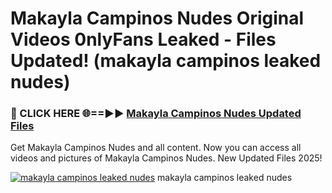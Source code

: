 # Makayla Campinos Nudes Original Videos 0nlyFans Leaked - Files Updated! (makayla campinos leaked nudes)

<h3>🔴 CLICK HERE 🌐==►► <a href="https://tinyurl.com/2p9ay9w9" rel="nofollow">Makayla Campinos Nudes Updated Files</a></h3>

Get Makayla Campinos Nudes and all content. Now you can access all videos and pictures of Makayla Campinos Nudes. New Updated Files 2025!

[![makayla campinos leaked nudes](https://i.imgur.com/KQgVmj3.gif)](https://tinyurl.com/2p9ay9w9)
makayla campinos leaked nudes